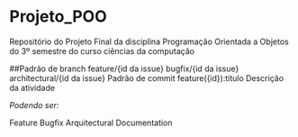# Projeto_POO
Repositório do Projeto Final da disciplina Programação Orientada a Objetos do 3º semestre do curso ciências da computação

##Padrão de branch
feature/{id da issue}
bugfix/{id da issue}
architectural/{id da issue}
Padrão de commit
feature({id}):titulo
Descrição da atividade

*Podendo ser:*

Feature
Bugfix
Arquitectural
Documentation
